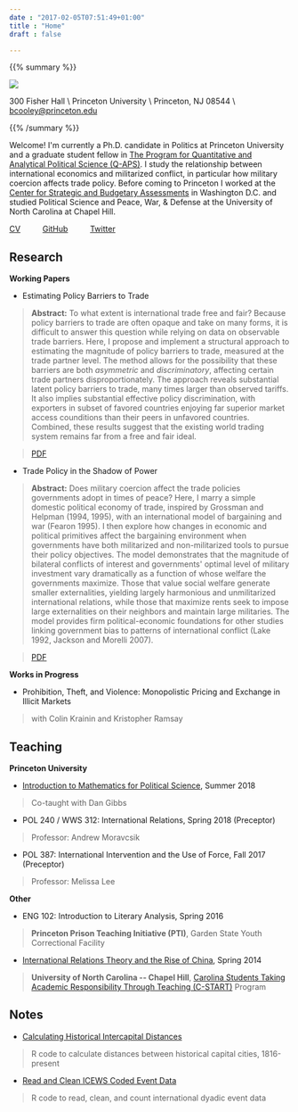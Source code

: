 ```yaml
---
date : "2017-02-05T07:51:49+01:00"
title : "Home"
draft : false

---
```


{{% summary %}}

<img class="prof-pic" src="img/bc.jpg">

300 Fisher Hall \\
Princeton University \\
Princeton, NJ 08544 \\
[bcooley@princeton.edu](mailto:bcooley@princeton.edu)

{{% /summary %}}

Welcome! I'm currently a Ph.D. candidate in Politics at Princeton University and a graduate student fellow in [The Program for Quantitative and Analytical Political Science (Q-APS)](https://q-aps.princeton.edu/). I study the relationship between international economics and militarized conflict, in particular how military coercion affects trade policy. Before coming to Princeton I worked at the [Center for Strategic and Budgetary Assessments](http://csbaonline.org/) in Washington D.C. and studied Political Science and Peace, War, & Defense at the University of North Carolina at Chapel Hill.

[CV](docs/Cooley_cv.pdf) &emsp; &emsp; [GitHub](https://github.com/brendancooley) &emsp; &emsp; [Twitter](https://twitter.com/brendanmcooley)

## Research

**Working Papers**

- Estimating Policy Barriers to Trade

> **Abstract:** To what extent is international trade free and fair? Because policy barriers to trade are often opaque and take on many forms, it is difficult to answer this question while relying on data on observable trade barriers. Here, I propose and implement a structural approach to estimating the magnitude of policy barriers to trade, measured at the trade partner level. The method allows for the possibility that these barriers are both *asymmetric* and *discriminatory*, affecting certain trade partners disproportionately. The approach reveals substantial latent policy barriers to trade, many times larger than observed tariffs. It also implies substantial effective policy discrimination, with exporters in subset of favored countries enjoying far superior market access counditions than their peers in unfavored countries. Combined, these results suggest that the existing world trading system remains far from a free and fair ideal.

> [PDF](https://cdn.jsdelivr.net/gh/brendancooley/epbt/epbt.pdf)

- Trade Policy in the Shadow of Power

> **Abstract:** Does military coercion affect the trade policies governments adopt in times of peace? Here, I marry a simple domestic political economy of trade, inspired by Grossman and Helpman (1994, 1995), with an international model of bargaining and war (Fearon 1995). I then explore how changes in economic and political primitives affect the bargaining environment when governments have both militarized and non-militarized tools to pursue their policy objectives. The model demonstrates that the magnitude of bilateral conflicts of interest and governments' optimal level of military investment vary dramatically as a function of whose welfare the governments maximize. Those that value social welfare generate smaller externalities, yielding largely harmonious and unmilitarized international relations, while those that maximize rents seek to impose large externalities on their neighbors and maintain large militaries. The model provides firm political-economic foundations for other studies linking government bias to patterns of international conflict (Lake 1992, Jackson and Morelli 2007).

> [PDF](https://cdn.jsdelivr.net/gh/brendancooley/twhw/twhw.pdf)

**Works in Progress**

- Prohibition, Theft, and Violence: Monopolistic Pricing and Exchange in Illicit Markets

> with Colin Krainin and Kristopher Ramsay

## Teaching

**Princeton University**

- [Introduction to Mathematics for Political Science](http://brendancooley.com/imps2018/), Summer 2018

> Co-taught with Dan Gibbs

- POL 240 / WWS 312: International Relations, Spring 2018 (Preceptor)

> Professor: Andrew Moravcsik

- POL 387: International Intervention and the Use of Force, Fall 2017 (Preceptor)

> Professor: Melissa Lee

**Other**

- ENG 102: Introduction to Literary Analysis, Spring 2016

> **Princeton Prison Teaching Initiative (PTI)**, Garden State Youth Correctional Facility

- [International Relations Theory and the Rise of China](docs/SPCL400.303.pdf), Spring 2014

> **University of North Carolina -- Chapel Hill**, [Carolina Students Taking Academic Responsibility Through Teaching (C-START)](http://honorscarolina.unc.edu/academics/c-start/) Program

## Notes

- [Calculating Historical Intercapital Distances](/notes/dists)

> R code to calculate distances between historical capital cities, 1816-present

- [Read and Clean ICEWS Coded Event Data](/notes/icews)

> R code to read, clean, and count international dyadic event data